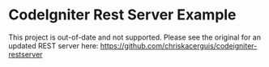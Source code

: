 # CodeIgniter Rest Server Example

This project is out-of-date and not supported. Please see the original for an updated REST server here: https://github.com/chriskacerguis/codeigniter-restserver

